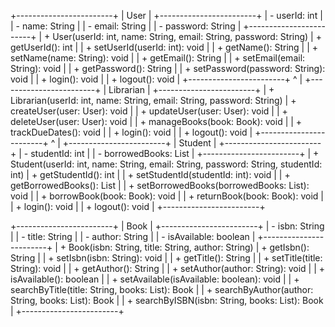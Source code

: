 +------------------------+
|         User           |
+------------------------+
| - userId: int          |
| - name: String         |
| - email: String        |
| - password: String     |
+------------------------+
| + User(userId: int, name: String, email: String, password: String)
| + getUserId(): int     |
| + setUserId(userId: int): void |
| + getName(): String    |
| + setName(name: String): void |
| + getEmail(): String   |
| + setEmail(email: String): void |
| + getPassword(): String |
| + setPassword(password: String): void |
| + login(): void        |
| + logout(): void       |
+------------------------+
           ^
           |
+------------------------+
|       Librarian        |
+------------------------+
| + Librarian(userId: int, name: String, email: String, password: String)
| + createUser(user: User): void |
| + updateUser(user: User): void |
| + deleteUser(user: User): void |
| + manageBooks(book: Book): void |
| + trackDueDates(): void |
| + login(): void        |
| + logout(): void       |
+------------------------+
           ^
           |
+------------------------+
|        Student         |
+------------------------+
| - studentId: int       |
| - borrowedBooks: List<Book> |
+------------------------+
| + Student(userId: int, name: String, email: String, password: String, studentId: int)
| + getStudentId(): int  |
| + setStudentId(studentId: int): void |
| + getBorrowedBooks(): List<Book> |
| + setBorrowedBooks(borrowedBooks: List<Book>): void |
| + borrowBook(book: Book): void |
| + returnBook(book: Book): void |
| + login(): void        |
| + logout(): void       |
+------------------------+

+------------------------+
|         Book           |
+------------------------+
| - isbn: String         |
| - title: String        |
| - author: String       |
| - isAvailable: boolean |
+------------------------+
| + Book(isbn: String, title: String, author: String)
| + getIsbn(): String    |
| + setIsbn(isbn: String): void |
| + getTitle(): String   |
| + setTitle(title: String): void |
| + getAuthor(): String  |
| + setAuthor(author: String): void |
| + isAvailable(): boolean |
| + setAvailable(isAvailable: boolean): void |
| + searchByTitle(title: String, books: List<Book>): Book |
| + searchByAuthor(author: String, books: List<Book>): Book |
| + searchByISBN(isbn: String, books: List<Book>): Book |
+------------------------+

